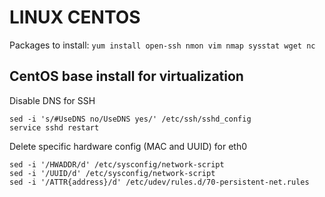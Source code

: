 LINUX CENTOS
============

Packages to install: `yum install open-ssh nmon vim nmap sysstat wget nc`

CentOS base install for virtualization
--------------------------------------

Disable DNS for SSH

    sed -i 's/#UseDNS no/UseDNS yes/' /etc/ssh/sshd_config
    service sshd restart

Delete specific hardware config (MAC and UUID) for eth0

    sed -i '/HWADDR/d' /etc/sysconfig/network-script
    sed -i '/UUID/d' /etc/sysconfig/network-script
    sed -i '/ATTR{address}/d' /etc/udev/rules.d/70-persistent-net.rules
